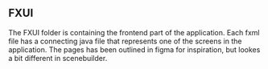## FXUI

The FXUI folder is containing the frontend part of the application. Each fxml file has a connecting java file that represents one of the screens in the application. The pages has been outlined in figma for inspiration, but lookes a bit different in scenebuilder.